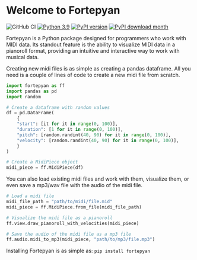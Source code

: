 # Welcome to Fortepyan

![GitHub CI](https://github.com/Nospoko/Fortepyan/actions/workflows/ci_tests.yaml/badge.svg?branch=master) [![Python 3.9](https://img.shields.io/badge/python-3.9+-blue.svg)](https://www.python.org/downloads) [![PyPI version](https://img.shields.io/pypi/v/fortepyan.svg)](https://pypi.org/project/fortepyan/) [![PyPI download month](https://img.shields.io/pypi/dm/fortepyan.svg)](https://pypi.org/project/fortepyan/)

Fortepyan is a Python package designed for programmers who work with MIDI data.
Its standout feature is the ability to visualize MIDI data in a pianoroll format, providing an intuitive and interactive way to work with musical data.

Creating new midi files is as simple as creating a pandas dataframe. All you need is a couple of lines of code to create a new midi file from scratch.

```python
import fortepyan as ff
import pandas as pd
import random

# Create a dataframe with random values
df = pd.DataFrame(
    {
    "start": [it for it in range(0, 100)],
    "duration": [1 for it in range(0, 100)],
    "pitch": [random.randint(40, 90) for it in range(0, 100)],
    "velocity": [random.randint(40, 90) for it in range(0, 100)],
    }
)

# Create a MidiPiece object
midi_piece = ff.MidiPiece(df)
```
You can also load existing midi files and work with them, visualize them, or even save a mp3/wav file with the audio of the midi file.

```python
# Load a midi file
midi_file_path = "path/to/midi/file.mid"
midi_piece = ff.MidiPiece.from_file(midi_file_path)

# Visualize the midi file as a pianoroll
ff.view.draw_pianoroll_with_velocities(midi_piece)

# Save the audio of the midi file as a mp3 file
ff.audio.midi_to_mp3(midi_piece, "path/to/mp3/file.mp3")
```

Installing Fortepyan is as simple as: `pip install fortepyan`
